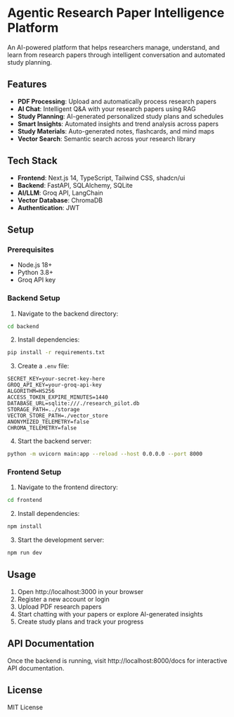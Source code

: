 # Agentic Research Paper Intelligence Platform

An AI-powered platform that helps researchers manage, understand, and learn from research papers through intelligent conversation and automated study planning.

## Features

- **PDF Processing**: Upload and automatically process research papers
- **AI Chat**: Intelligent Q&A with your research papers using RAG
- **Study Planning**: AI-generated personalized study plans and schedules
- **Smart Insights**: Automated insights and trend analysis across papers
- **Study Materials**: Auto-generated notes, flashcards, and mind maps
- **Vector Search**: Semantic search across your research library

## Tech Stack

- **Frontend**: Next.js 14, TypeScript, Tailwind CSS, shadcn/ui
- **Backend**: FastAPI, SQLAlchemy, SQLite
- **AI/LLM**: Groq API, LangChain
- **Vector Database**: ChromaDB
- **Authentication**: JWT

## Setup

### Prerequisites

- Node.js 18+
- Python 3.8+
- Groq API key

### Backend Setup

1. Navigate to the backend directory:
```bash
cd backend
```

2. Install dependencies:
```bash
pip install -r requirements.txt
```

3. Create a `.env` file:
```env
SECRET_KEY=your-secret-key-here
GROQ_API_KEY=your-groq-api-key
ALGORITHM=HS256
ACCESS_TOKEN_EXPIRE_MINUTES=1440
DATABASE_URL=sqlite:///./research_pilot.db
STORAGE_PATH=../storage
VECTOR_STORE_PATH=./vector_store
ANONYMIZED_TELEMETRY=false
CHROMA_TELEMETRY=false
```

4. Start the backend server:
```bash
python -m uvicorn main:app --reload --host 0.0.0.0 --port 8000
```

### Frontend Setup

1. Navigate to the frontend directory:
```bash
cd frontend
```

2. Install dependencies:
```bash
npm install
```

3. Start the development server:
```bash
npm run dev
```

## Usage

1. Open http://localhost:3000 in your browser
2. Register a new account or login
3. Upload PDF research papers
4. Start chatting with your papers or explore AI-generated insights
5. Create study plans and track your progress

## API Documentation

Once the backend is running, visit http://localhost:8000/docs for interactive API documentation.

## License

MIT License
